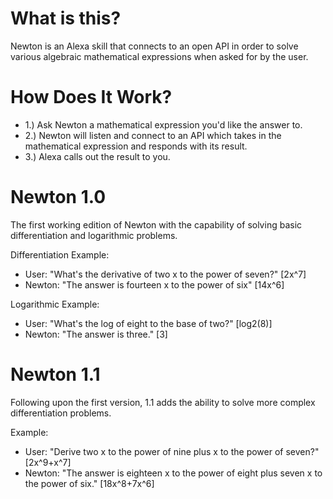 # What is this?
Newton is an Alexa skill that connects to an open API in order to solve various algebraic mathematical expressions when asked
for by the user.

# How Does It Work?
- 1.) Ask Newton a mathematical expression you'd like the answer to.
- 2.) Newton will listen and connect to an API which takes in the mathematical expression and responds with its result.
- 3.) Alexa calls out the result to you.

# Newton 1.0
The first working edition of Newton with the capability of solving basic differentiation and logarithmic problems.

Differentiation Example:

- User: "What's the derivative of two x to the power of seven?" [2x^7]
- Newton: "The answer is fourteen x to the power of six" [14x^6]

Logarithmic Example:
- User: "What's the log of eight to the base of two?" [log2(8)]
- Newton: "The answer is three." [3]

# Newton 1.1
Following upon the first version, 1.1 adds the ability to solve more complex differentiation problems.

Example:
- User: "Derive two x to the power of nine plus x to the power of seven?" [2x^9+x^7]
- Newton: "The answer is eighteen x to the power of eight plus seven x to the power of six." [18x^8+7x^6]
